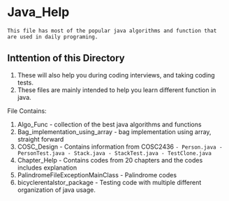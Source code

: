 # Java_Help

`This file has most of the popular java algorithms and function that are used in daily programing.`

## Inttention of this Directory
  1. These will also help you during coding interviews, and taking coding tests.
  2. These files are mainly intended to help you learn different function in java. 

File Contains: 
  1. Algo_Func -                            collection of the best java algorithms and functions 
  2. Bag_implementation_using_array -       bag implementation using array, straight forward
  3. COSC_Design -                          Contains information from COSC2436 
                                              `- Person.java
                                              - PersonTest.java
                                              - Stack.java
                                              - StackTest.java
                                              - TestClone.java`
  4. Chapter_Help -                         Contains codes from 20 chapters and the codes includes explanation
  5. PalindromeFileExceptionMainClass -     Palindrome codes
  6. bicyclerentalstor_package -            Testing code with multiple different organization of java usage. 
